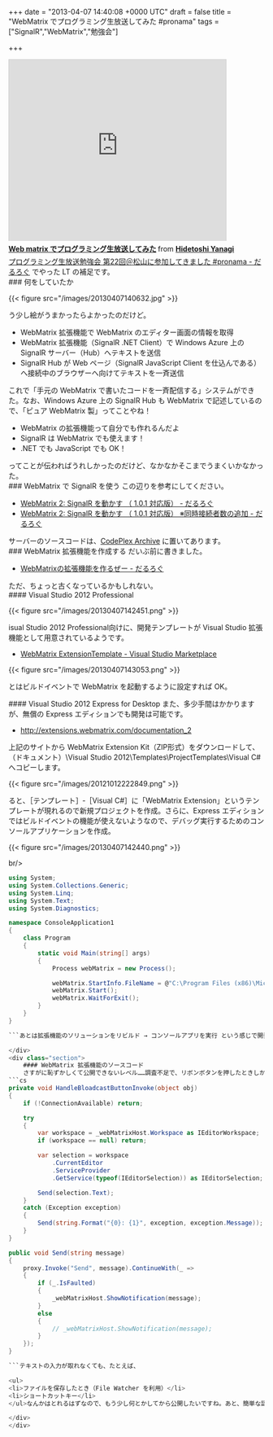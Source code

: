 
+++
date = "2013-04-07 14:40:08 +0000 UTC"
draft = false
title = "WebMatrix でプログラミング生放送してみた #pronama"
tags = ["SignalR","WebMatrix","勉強会"]

+++
<iframe src="http://www.slideshare.net/slideshow/embed_code/18071351" width="427" height="356" frameborder="0" marginwidth="0" marginheight="0" scrolling="no" style="border:1px solid #CCC;border-width:1px 1px 0;margin-bottom:5px" allowfullscreen="" webkitallowfullscreen="" mozallowfullscreen=""> </iframe> <div style="margin-bottom:5px"> <strong> <a href="http://www.slideshare.net/daruyanagi/web-matrix-18071351" title="Web matrix でプログラミング生放送してみた" target="_blank">Web matrix でプログラミング生放送してみた</a> </strong> from <strong><a href="http://www.slideshare.net/daruyanagi" target="_blank">Hidetoshi Yanagi</a></strong> </div><a href="https://blog.daruyanagi.jp/entry/2013/04/03/072017">プログラミング生放送勉強会 第22回＠松山に参加してきました #pronama - だるろぐ</a> でやった LT の補足です。

<div class="section">
    ### 何をしていたか
    

{{< figure src="/images/20130407140632.jpg"  >}}

う少し絵がうまかったらよかったのだけど。

<ul>
<li>WebMatrix 拡張機能で WebMatrix のエディター画面の情報を取得</li>
<li>WebMatrix 拡張機能（SignalR .NET Client）で Windows Azure 上の SignalR サーバー（Hub）へテキストを送信</li>
<li>SignalR Hub が Web ページ（SignalR JavaScript Client を仕込んである）へ接続中のブラウザーへ向けてテキストを一斉送信</li>
</ul>これで「手元の WebMatrix で書いたコードを一斉配信する」システムができた。なお、Windows Azure  上の SignalR Hub も WebMatrix で記述しているので、「ピュア WebMatrix 製」ってことやね！

<ul>
<li>WebMatrix の拡張機能って自分でも作れるんだよ</li>
<li>SignalR は WebMatrix でも使えます！</li>
<li>.NET でも JavaScript でも OK！</li>
</ul>ってことが伝わればうれしかったのだけど、なかなかそこまでうまくいかなかった。

</div>
<div class="section">
    ### WebMatrix で SignalR を使う
    この辺りを参考にしてください。

<ul>
<li><a href="https://blog.daruyanagi.jp/entry/2013/03/12/093613">WebMatrix 2: SignalR を動かす （ 1.0.1 対応版） - だるろぐ</a></li>
<li><a href="https://blog.daruyanagi.jp/entry/2013/03/13/065552">WebMatrix 2: SignalR を動かす （ 1.0.1 対応版） ※同時接続者数の追加 - だるろぐ</a></li>
</ul>サーバーのソースコードは、<a href="http://codecast.codeplex.com/">CodePlex Archive</a> に置いてあります。

</div>
<div class="section">
    ### WebMatrix 拡張機能を作成する
    だいぶ前に書きました。

<ul>
<li><a href="https://blog.daruyanagi.jp/entry/2012/10/12/223708">WebMatrixの拡張機能を作るぜー - だるろぐ</a></li>
</ul>ただ、ちょっと古くなっているかもしれない。

<div class="section">
    #### Visual Studio 2012 Professional
    

{{< figure src="/images/20130407142451.png"  >}}

isual Studio 2012 Professional向けに、開発テンプレートが Visual Studio 拡張機能として用意されているようです。

<ul>
<li><a href="http://visualstudiogallery.msdn.microsoft.com/f40607ae-66ba-4982-a4e5-5ea969ea43e1">WebMatrix ExtensionTemplate - Visual Studio Marketplace</a></li>
</ul>

{{< figure src="/images/20130407143053.png"  >}}

とはビルドイベントで WebMatrix を起動するように設定すれば OK。

</div>
<div class="section">
    #### Visual Studio 2012 Express for Desktop
    また、多少手間はかかりますが、無償の Express エディションでも開発は可能です。

<ul>
<li><a href="http://extensions.webmatrix.com/documentation_2">http://extensions.webmatrix.com/documentation_2</a></li>
</ul>上記のサイトから WebMatrix Extension Kit（ZIP形式）をダウンロードして、（ドキュメント）\Visual Studio 2012\Templates\ProjectTemplates\Visual C# へコピーします。

{{< figure src="/images/20121012222849.png"  >}}

ると、［テンプレート］‐［Visual C#］に「WebMatrix Extension」というテンプレートが現れるので新規プロジェクトを作成。さらに、Express エディションではビルドイベントの機能が使えないようなので、デバッグ実行するためのコンソールアプリケーションを作成。

{{< figure src="/images/20130407142440.png"  >}}

br/>

```cs
using System;
using System.Collections.Generic;
using System.Linq;
using System.Text;
using System.Diagnostics;

namespace ConsoleApplication1
{
    class Program
    {
        static void Main(string[] args)
        {
            Process webMatrix = new Process();

            webMatrix.StartInfo.FileName = @"C:\Program Files (x86)\Microsoft WebMatrix\WebMatrix.exe";
            webMatrix.Start();
            webMatrix.WaitForExit();
        }
    }
}

```あとは拡張機能のソリューションをリビルド → コンソールアプリを実行 という感じで開発を進めていけるはず。

</div>
<div class="section">
    #### WebMatrix 拡張機能のソースコード
    さすがに恥ずかしくて公開できないレベル……調査不足で、リボンボタンを押したときしかコードを送出できない。
```cs
private void HandleBloadcastButtonInvoke(object obj)
{
    if (!ConnectionAvailable) return;

    try
    {
        var workspace = _webMatrixHost.Workspace as IEditorWorkspace;
        if (workspace == null) return;

        var selection = workspace
            .CurrentEditor
            .ServiceProvider
            .GetService(typeof(IEditorSelection)) as IEditorSelection;

        Send(selection.Text);
    }
    catch (Exception exception)
    {
        Send(string.Format("{0}: {1}", exception, exception.Message));
    }
}

public void Send(string message)
{
    proxy.Invoke("Send", message).ContinueWith(_ =>
    {
        if (_.IsFaulted)
        {
            _webMatrixHost.ShowNotification(message);
        }
        else
        {
            // _webMatrixHost.ShowNotification(message);
        }
    });
}

```テキストの入力が取れなくても、たとえば、

<ul>
<li>ファイルを保存したとき（File Watcher を利用）</li>
<li>ショートカットキー</li>
</ul>なんかはとれるはずなので、もう少し何とかしてから公開したいですね。あと、簡単な認証機能。

</div>
</div>

